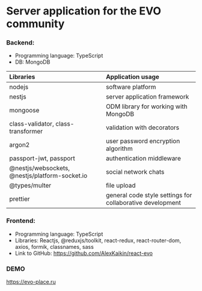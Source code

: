 <h1>Server application for the EVO community</h1>

<h3>Backend:</h3>
<ul>
    <li>Programming language: TypeScript</li>
    <li>DB: MongoDB</li>
</ul>

| Libraries | Application usage |
| :------------- |:-------------|
| nodejs | software platform |
| nestjs | server application framework |
| mongoose | ODM library for working with MongoDB |
| class-validator, class-transformer | validation with decorators |
| argon2 | user password encryption algorithm |
| passport-jwt, passport | authentication middleware |
| @nestjs/websockets, @nestjs/platform-socket.io | social network chats |
| @types/multer | file upload |
| prettier | general code style settings for collaborative development |

<h3>Frontend:</h3>
<ul>
    <li>Programming language: TypeScript</li>
    <li>Libraries: Reactjs, @reduxjs/toolkit, react-redux, react-router-dom, axios, formik, classnames, sass </li>
    <li>Link to GitHub: <a href="https://github.com/AlexKaikin/react-evo" target="_blank">https://github.com/AlexKaikin/react-evo</a></li>
</ul>

<h3>DEMO</h3>
<a href="https://evo-place.ru" target="_blank">https://evo-place.ru</a>